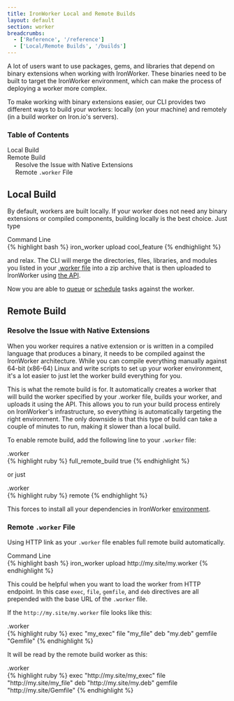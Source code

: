 ```yaml
---
title: IronWorker Local and Remote Builds
layout: default
section: worker
breadcrumbs:
  - ['Reference', '/reference']
  - ['Local/Remote Builds', '/builds']
---
```


A lot of users want to use packages, gems,
and libraries that depend on binary extensions when working with IronWorker.
These binaries need to be built to target the IronWorker environment,
which can make the process of deploying a worker more complex.

To make working with binary extensions easier, our CLI provides two different ways to build your workers:
locally (on your machine) and remotely (in a build worker on Iron.io's servers).

<section id="toc">
  <h3>Table of Contents</h3>
  <ul>
    <li><a href="#local_build">Local Build</a></li>
    <li>
    	<a href="#remote_build">Remote Build</a>
    	<ul>
    		<li><a href="#resolve_the_issue_with_native_extensions">Resolve the Issue with Native Extensions</a></li>
    		<li><a href="#remote__file">Remote <code>.worker</code> File</a></li>
    	</ul>
    </li>
  </ul>  
</section>

## Local Build

By default, workers are built locally.
If your worker does not need any binary extensions or compiled components, building locally is the best choice.
Just type

<figcaption><span>Command Line</span></figcaption>
{% highlight bash %}
iron_worker upload cool_feature
{% endhighlight %}

and relax. The CLI will merge the directories, files, libraries, and modules you listed in your [.worker file](/worker/reference/dotworker) into a zip archive that is then uploaded to IronWorker using [the API](/worker/reference/api).

Now you are able to [queue](/worker/reference/cli/#queuing_tasks) or [schedule](/worker/scheduling) tasks against the worker.

## Remote Build

### Resolve the Issue with Native Extensions

When you worker requires a native extension or is written in a compiled language that produces a binary, it needs to be compiled against the IronWorker architecture. While you can compile everything manually against 64-bit (x86-64) Linux and write scripts to set up your worker environment, it's a lot easier to just let the worker build everything for you.

This is what the remote build is for. It automatically creates a worker that will build the worker specified by your .worker file, builds your worker, and uploads it using the API. This allows you to run your build process entirely on IronWorker's infrastructure, so everything is automatically targeting the right environment. The only downside is that this type of build can take a couple of minutes to run, making it slower than a local build.

To enable remote build, add the following line to your `.worker` file:

<figcaption><span>.worker</span></figcaption>
{% highlight ruby %}
full_remote_build true
{% endhighlight %}

or just

<figcaption><span>.worker</span></figcaption>
{% highlight ruby %}
remote
{% endhighlight %}

This forces to install all your dependencies in IronWorker [environment](/worker/reference/environment).

### Remote `.worker` File

Using HTTP link as your `.worker` file enables full remote build automatically.

<figcaption><span>Command Line</span></figcaption>
{% highlight bash %}
iron_worker upload http://my.site/my.worker
{% endhighlight %}

This could be helpful when you want to load the worker from HTTP endpoint.
In this case `exec`, `file`, `gemfile`, and `deb` directives are all prepended with the base URL of the `.worker` file.

If the `http://my.site/my.worker` file looks like this:

<figcaption><span>.worker</span></figcaption>
{% highlight ruby %}
exec "my_exec"
file "my_file"
deb "my.deb"
gemfile "Gemfile"
{% endhighlight %}

It will be read by the remote build worker as this:

<figcaption><span>.worker</span></figcaption>
{% highlight ruby %}
exec "http://my.site/my_exec"
file "http://my.site/my_file"
deb "http://my.site/my.deb"
gemfile "http://my.site/Gemfile"
{% endhighlight %}
